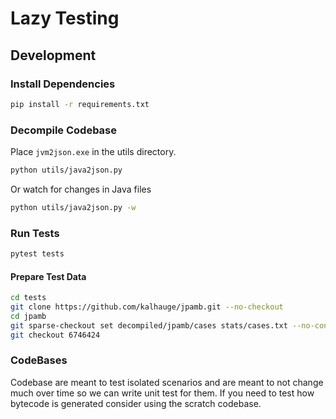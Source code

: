 # Lazy Testing

## Development

### Install Dependencies

```sh
pip install -r requirements.txt
```

### Decompile Codebase

Place ```jvm2json.exe``` in the utils directory.

```sh
python utils/java2json.py
```

Or watch for changes in Java files

```sh
python utils/java2json.py -w
```

### Run Tests

```sh
pytest tests
```

#### Prepare Test Data

```sh
cd tests
git clone https://github.com/kalhauge/jpamb.git --no-checkout
cd jpamb
git sparse-checkout set decompiled/jpamb/cases stats/cases.txt --no-cone
git checkout 6746424
```

### CodeBases

Codebase are meant to test isolated scenarios and are meant to not change much over time so we can write unit test for them.
If you need to test how bytecode is generated consider using the scratch codebase.
